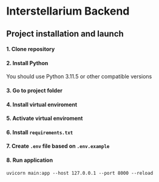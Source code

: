 # Interstellarium Backend

## Project installation and launch
#### 1. Clone repository
#### 2. Install Python
You should use Python 3.11.5 or other compatible versions
#### 3. Go to project folder 
#### 4. Install virtual enviroment
#### 5. Activate virtual enviroment
#### 6. Install ```requirements.txt```
#### 7. Create ```.env``` file based on ```.env.example```
#### 8. Run application
```commandline
uvicorn main:app --host 127.0.0.1 --port 8000 --reload
```
